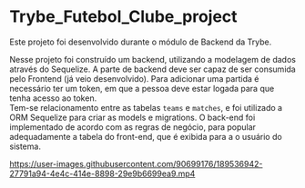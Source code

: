 # Trybe_Futebol_Clube_project

  Este projeto foi desenvolvido durante o módulo de Backend da Trybe.
  
  
  Nesse projeto foi construído um backend, utilizando a modelagem de dados através do Sequelize. A parte de backend deve ser capaz de ser consumida pelo Frontend (já veio desenvolvido).
  Para adicionar uma partida é necessário ter um token, em que a pessoa deve estar logada para que tenha acesso ao token.  
  Tem-se relacionamento entre as tabelas `teams` e `matches`, e foi utilizado a ORM Sequelize para criar as models e migrations.
  O back-end foi implementado de acordo com as regras de negócio, para popular adequadamente a tabela do front-end, que é exibida para a o usuário do sistema.
  
  

https://user-images.githubusercontent.com/90699176/189536942-27791a94-4e4c-414e-8898-29e9b6699ea9.mp4

